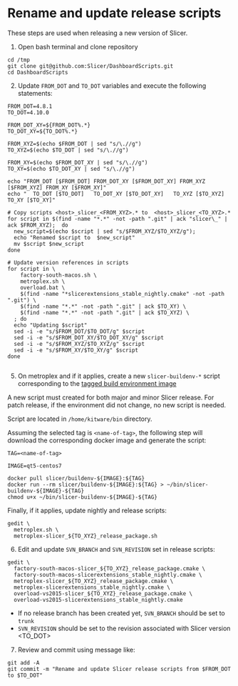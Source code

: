 
Rename and update release scripts
=================================

These steps are used when releasing a new version of Slicer.

1. Open bash terminal and clone repository

```
cd /tmp
git clone git@github.com:Slicer/DashboardScripts.git
cd DashboardScripts
```

2. Update `FROM_DOT` and `TO_DOT` variables and execute the following statements:

```
FROM_DOT=4.8.1
TO_DOT=4.10.0

FROM_DOT_XY=${FROM_DOT%.*}
TO_DOT_XY=${TO_DOT%.*}

FROM_XYZ=$(echo $FROM_DOT | sed "s/\.//g")
TO_XYZ=$(echo $TO_DOT | sed "s/\.//g")

FROM_XY=$(echo $FROM_DOT_XY | sed "s/\.//g")
TO_XY=$(echo $TO_DOT_XY | sed "s/\.//g")

echo "FROM_DOT [$FROM_DOT] FROM_DOT_XY [$FROM_DOT_XY] FROM_XYZ [$FROM_XYZ] FROM_XY [$FROM_XY]"
echo "  TO_DOT [$TO_DOT]   TO_DOT_XY [$TO_DOT_XY]   TO_XYZ [$TO_XYZ]   TO_XY [$TO_XY]"

# Copy scripts <host>_slicer_<FROM_XYZ>.* to  <host>_slicer_<TO_XYZ>.*
for script in $(find -name "*.*" -not -path ".git" | ack "slicer\_" | ack $FROM_XYZ);  do
  new_script=$(echo $script | sed "s/$FROM_XYZ/$TO_XYZ/g");
  echo "Renamed $script to  $new_script"
  mv $script $new_script
done

# Update version references in scripts
for script in \
    factory-south-macos.sh \
    metroplex.sh \
    overload.bat \
    $(find -name "*slicerextensions_stable_nightly.cmake" -not -path ".git") \
    $(find -name "*.*" -not -path ".git" | ack $TO_XY) \
    $(find -name "*.*" -not -path ".git" | ack $TO_XYZ) \
  ; do
  echo "Updating $script"
  sed -i -e "s/$FROM_DOT/$TO_DOT/g" $script
  sed -i -e "s/$FROM_DOT_XY/$TO_DOT_XY/g" $script
  sed -i -e "s/$FROM_XYZ/$TO_XYZ/g" $script
  sed -i -e "s/$FROM_XY/$TO_XY/g" $script
done


```

5. On metroplex and if it applies, create a new `slicer-buildenv-*` script corresponding to the [tagged build environment image](https://github.com/Slicer/SlicerBuildEnvironment/blob/master/README.rst#maintainers)

A new script must created for both major and minor Slicer release.
For patch release, if the environment did not change, no new script is needed.

Script are located in `/home/kitware/bin` directory.

Assuming the selected tag is `<name-of-tag>`, the following step will download the
corresponding docker image and generate the script:

```
TAG=<name-of-tag>

IMAGE=qt5-centos7

docker pull slicer/buildenv-${IMAGE}:${TAG}
docker run --rm slicer/buildenv-${IMAGE}:${TAG} > ~/bin/slicer-buildenv-${IMAGE}-${TAG}
chmod u+x ~/bin/slicer-buildenv-${IMAGE}-${TAG}
```

Finally, if it applies, update nightly and release scripts:

```
gedit \
  metroplex.sh \
  metroplex-slicer_${TO_XYZ}_release_package.sh
```


6. Edit and update `SVN_BRANCH` and `SVN_REVISION` set in release scripts:

```
gedit \
  factory-south-macos-slicer_${TO_XYZ}_release_package.cmake \
  factory-south-macos-slicerextensions_stable_nightly.cmake \
  metroplex-slicer_${TO_XYZ}_release_package.cmake \
  metroplex-slicerextensions_stable_nightly.cmake \
  overload-vs2015-slicer_${TO_XYZ}_release_package.cmake \
  overload-vs2015-slicerextensions_stable_nightly.cmake
```

* If no release branch has been created yet, `SVN_BRANCH` should be set to `trunk`
* `SVN_REVISION` should be set to the revision associated with Slicer version <TO_DOT>

7. Review and commit using message like:

```
git add -A
git commit -m "Rename and update Slicer release scripts from $FROM_DOT to $TO_DOT"
```
